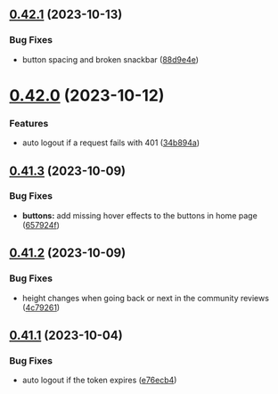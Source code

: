 ## [0.42.1](https://github.com/onesoft-sudo/sudobot-dashboard/compare/v0.42.0...v0.42.1) (2023-10-13)


### Bug Fixes

* button spacing and broken snackbar ([88d9e4e](https://github.com/onesoft-sudo/sudobot-dashboard/commit/88d9e4eef7d7725f5c6b0026e81cff3da7c43edf))



# [0.42.0](https://github.com/onesoft-sudo/sudobot-dashboard/compare/v0.41.3...v0.42.0) (2023-10-12)


### Features

* auto logout if a request fails with 401 ([34b894a](https://github.com/onesoft-sudo/sudobot-dashboard/commit/34b894a0bd4d86ce5dab958b58f498106c679cd4))



## [0.41.3](https://github.com/onesoft-sudo/sudobot-dashboard/compare/v0.41.2...v0.41.3) (2023-10-09)


### Bug Fixes

* **buttons:** add missing hover effects to the buttons in home page ([657924f](https://github.com/onesoft-sudo/sudobot-dashboard/commit/657924f2e98a079465d3cc9a2d9c6ab3eff85d96))



## [0.41.2](https://github.com/onesoft-sudo/sudobot-dashboard/compare/v0.41.1...v0.41.2) (2023-10-09)


### Bug Fixes

* height changes when going back or next in the community reviews ([4c79261](https://github.com/onesoft-sudo/sudobot-dashboard/commit/4c79261ee20adedc0eb44574cb4835b66dede705))



## [0.41.1](https://github.com/onesoft-sudo/sudobot-dashboard/compare/v0.41.0...v0.41.1) (2023-10-04)


### Bug Fixes

* auto logout if the token expires ([e76ecb4](https://github.com/onesoft-sudo/sudobot-dashboard/commit/e76ecb464fbec7739b236335f02b19c7410d91a8))



